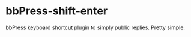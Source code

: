 bbPress-shift-enter
===================

bbPress keyboard shortcut plugin to simply public replies. Pretty simple.

